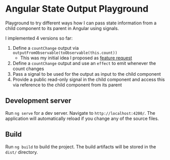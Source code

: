 # Angular State Output Playground

Playground to try different ways how I can pass state information from a child component to its parent in Angular using signals.

I implemented 4 versions so far:

1. Define a `countChange` output via `outputFromObservable(toObservable(this.count))`
   - This was my initial idea I proposed as [feature request](https://github.com/angular/angular/issues/56923)
2. Define a `countChange` output and use an `effect` to emit whenever the count changes
3. Pass a signal to be used for the output as input to the child component
4. Provide a public read-only signal in the child component and access this via reference to the child component from its parent  


## Development server

Run `ng serve` for a dev server. Navigate to `http://localhost:4200/`. The application will automatically reload if you change any of the source files.

## Build

Run `ng build` to build the project. The build artifacts will be stored in the `dist/` directory.
